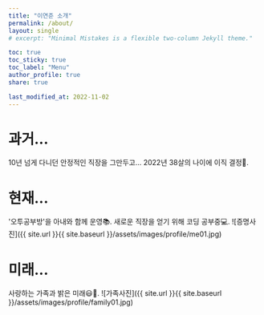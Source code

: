 ```yaml
---
title: "이연준 소개"
permalink: /about/
layout: single
# excerpt: "Minimal Mistakes is a flexible two-column Jekyll theme."

toc: true
toc_sticky: true
toc_label: "Menu"
author_profile: true
share: true

last_modified_at: 2022-11-02
---
```



# 과거...
10년 넘게 다니던 안정적인 직장을 그만두고... 
2022년 38살의 나이에 이직 결정🗽. 

# 현재...
'오투공부방'을 아내와 함께 운영📚. 
새로운 직장을 얻기 위해 코딩 공부중💻. 
![증명사진]({{ site.url }}{{ site.baseurl }}/assets/images/profile/me01.jpg)

# 미래...
사랑하는 가족과 밝은 미래😃🌈. 
![가족사진]({{ site.url }}{{ site.baseurl }}/assets/images/profile/family01.jpg)



